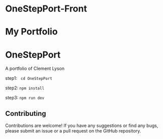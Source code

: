 # OneStepPort-Front

# My Portfolio

# OneStepPort
A portfolio of Clement Lyson



step1: ``` cd OneStepPort```

step2: ``` npm install ```

step3: ``` npm run dev ```

## Contributing

Contributions are welcome! If you have any suggestions or find any bugs, please submit an issue or a pull request on the GitHub repository.
